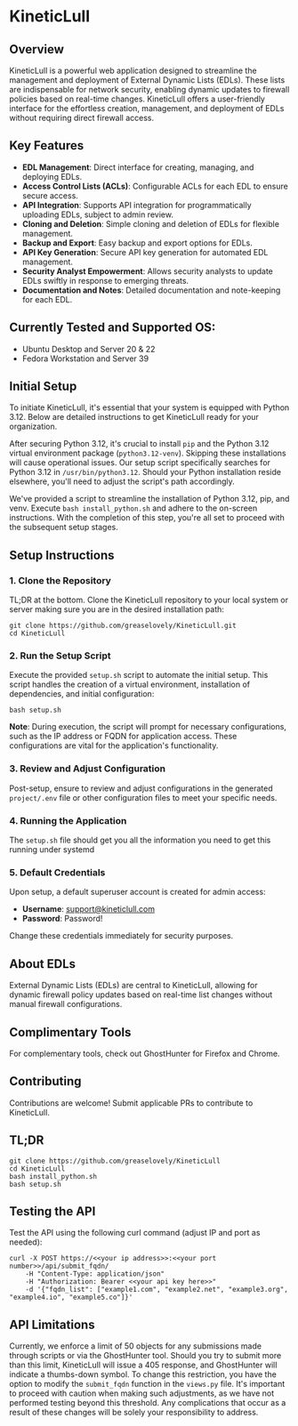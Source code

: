 # KineticLull

## Overview

KineticLull is a powerful web application designed to streamline the management and deployment of External Dynamic Lists (EDLs). These lists are indispensable for network security, enabling dynamic updates to firewall policies based on real-time changes. KineticLull offers a user-friendly interface for the effortless creation, management, and deployment of EDLs without requiring direct firewall access.

## Key Features

- **EDL Management**: Direct interface for creating, managing, and deploying EDLs.
- **Access Control Lists (ACLs)**: Configurable ACLs for each EDL to ensure secure access.
- **API Integration**: Supports API integration for programmatically uploading EDLs, subject to admin review.
- **Cloning and Deletion**: Simple cloning and deletion of EDLs for flexible management.
- **Backup and Export**: Easy backup and export options for EDLs.
- **API Key Generation**: Secure API key generation for automated EDL management.
- **Security Analyst Empowerment**: Allows security analysts to update EDLs swiftly in response to emerging threats.
- **Documentation and Notes**: Detailed documentation and note-keeping for each EDL.

## Currently Tested and Supported OS:

- Ubuntu Desktop and Server 20 & 22
- Fedora Workstation and Server 39

## Initial Setup

To initiate KineticLull, it's essential that your system is equipped with Python 3.12. Below are detailed instructions to get KineticLull ready for your organization.

After securing Python 3.12, it's crucial to install `pip` and the Python 3.12 virtual environment package (`python3.12-venv`). Skipping these installations will cause operational issues. Our setup script specifically searches for Python 3.12 in `/usr/bin/python3.12`. Should your Python installation reside elsewhere, you'll need to adjust the script's path accordingly.

We've provided a script to streamline the installation of Python 3.12, pip, and venv. Execute `bash install_python.sh` and adhere to the on-screen instructions. With the completion of this step, you're all set to proceed with the subsequent setup stages.

## Setup Instructions

### 1. Clone the Repository

TL;DR at the bottom.
Clone the KineticLull repository to your local system or server making sure you are in the desired installation path:

```
git clone https://github.com/greaselovely/KineticLull.git
cd KineticLull
```

### 2. Run the Setup Script

Execute the provided `setup.sh` script to automate the initial setup. This script handles the creation of a virtual environment, installation of dependencies, and initial configuration:

```
bash setup.sh
```

**Note**: During execution, the script will prompt for necessary configurations, such as the IP address or FQDN for application access. These configurations are vital for the application's functionality.

### 3. Review and Adjust Configuration

Post-setup, ensure to review and adjust configurations in the generated `project/.env` file or other configuration files to meet your specific needs.

### 4. Running the Application

The `setup.sh` file should get you all the information you need to get this running under systemd

### 5. Default Credentials

Upon setup, a default superuser account is created for admin access:

- **Username**: support@kineticlull.com
- **Password**: Password!

Change these credentials immediately for security purposes.

## About EDLs

External Dynamic Lists (EDLs) are central to KineticLull, allowing for dynamic firewall policy updates based on real-time list changes without manual firewall configurations.

## Complimentary Tools

For complementary tools, check out GhostHunter for Firefox and Chrome.

## Contributing

Contributions are welcome! Submit applicable PRs to contribute to KineticLull.


## TL;DR

```
git clone https://github.com/greaselovely/KineticLull
cd KineticLull
bash install_python.sh
bash setup.sh
```



## Testing the API

Test the API using the following curl command (adjust IP and port as needed):

```
curl -X POST https://<<your ip address>>:<<your port number>>/api/submit_fqdn/
    -H "Content-Type: application/json" 
    -H "Authorization: Bearer <<your api key here>>"
    -d '{"fqdn_list": ["example1.com", "example2.net", "example3.org", "example4.io", "example5.co"]}'
```

## API Limitations

Currently, we enforce a limit of 50 objects for any submissions made through scripts or via the GhostHunter tool. Should you try to submit more than this limit, KineticLull will issue a 405 response, and GhostHunter will indicate a thumbs-down symbol. To change this restriction, you have the option to modify the `submit_fqdn` function in the `views.py` file. It's important to proceed with caution when making such adjustments, as we have not performed testing beyond this threshold. Any complications that occur as a result of these changes will be solely your responsibility to address.